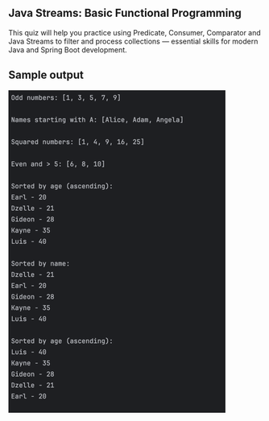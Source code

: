 ## Java Streams: Basic Functional Programming

This quiz will help you practice using Predicate<T>, Consumer<T>, Comparator<T> and Java Streams to filter and process collections — essential skills for modern Java and Spring Boot development.

## Sample output
![img.png](img.png)
